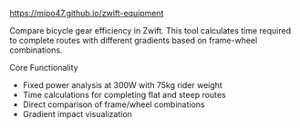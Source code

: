 https://mipo47.github.io/zwift-equipment

Compare bicycle gear efficiency in Zwift. This tool calculates time required to complete routes with different gradients based on frame-wheel combinations.

Core Functionality
- Fixed power analysis at 300W with 75kg rider weight
- Time calculations for completing flat and steep routes
- Direct comparison of frame/wheel combinations
- Gradient impact visualization
